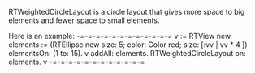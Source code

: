 RTWeightedCircleLayout is a circle layout that gives more space to big elements and fewer space to small elements.

Here is an example:
-=-=-=-=-=-=-=-=-=-=-=-=
v := RTView new.
elements := (RTEllipse new size: 5; color: Color red; size: [:vv | vv * 4 ]) elementsOn: (1 to: 15).
v addAll: elements.
RTWeightedCircleLayout on: elements.
v
-=-=-=-=-=-=-=-=-=-=-=-=